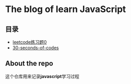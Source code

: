 # The blog of learn JavaScript
## 目录
+ [leetcode练习题0](./leetcode练习题0.md)
+ [30-seconds-of-codes](./30-seconds-of-code.md)

## About the repo
这个仓库用来记录**javascript**学习过程